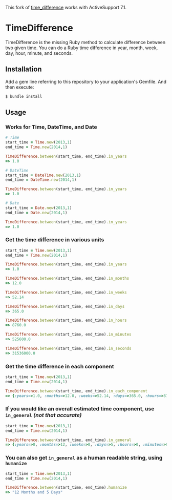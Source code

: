 This fork of [time_difference](https://github.com/thrasio/time_difference) works with ActiveSupport 7.1.

# TimeDifference

TimeDifference is the missing Ruby method to calculate difference between two given time. You can do a Ruby time difference in year, month, week, day, hour, minute, and seconds.

## Installation

Add a gem line referring to this repository to your application's Gemfile. And then execute:

```bash
$ bundle install
```

## Usage

### Works for Time, DateTime, and Date

```ruby
# Time
start_time = Time.new(2013,1)
end_time = Time.new(2014,1)

TimeDifference.between(start_time, end_time).in_years
=> 1.0

# DateTime
start_time = DateTime.new(2013,1)
end_time = DateTime.new(2014,1)

TimeDifference.between(start_time, end_time).in_years
=> 1.0

# Date
start_time = Date.new(2013,1)
end_time = Date.new(2014,1)

TimeDifference.between(start_time, end_time).in_years
=> 1.0
```

### Get the time difference in various units

```ruby
start_time = Time.new(2013,1)
end_time = Time.new(2014,1)

TimeDifference.between(start_time, end_time).in_years
=> 1.0

TimeDifference.between(start_time, end_time).in_months
=> 12.0

TimeDifference.between(start_time, end_time).in_weeks
=> 52.14 

TimeDifference.between(start_time, end_time).in_days
=> 365.0 

TimeDifference.between(start_time, end_time).in_hours
=> 8760.0

TimeDifference.between(start_time, end_time).in_minutes
=> 525600.0

TimeDifference.between(start_time, end_time).in_seconds
=> 31536000.0 
```

### Get the time difference in each component

```ruby
start_time = Time.new(2013,1)
end_time = Time.new(2014,1)

TimeDifference.between(start_time, end_time).in_each_component
=> {:years=>1.0, :months=>12.0, :weeks=>52.14, :days=>365.0, :hours=>8760.0, :minutes=>525600.0, :seconds=>31536000.0}
```

### If you would like an overall estimated time component, use `in_general` _(not that accurate)_

```ruby
start_time = Time.new(2013,1)
end_time = Time.new(2014,1)

TimeDifference.between(start_time, end_time).in_general
=> {:years=>0, :months=>12, :weeks=>0, :days=>5, :hours=>0, :minutes=>0, :seconds=>0}
```

### You can also get `in_general` as a human readable string, using `humanize`

```ruby
start_time = Time.new(2013,1)
end_time = Time.new(2014,1)

TimeDifference.between(start_time, end_time).humanize
=> "12 Months and 5 Days"
```
